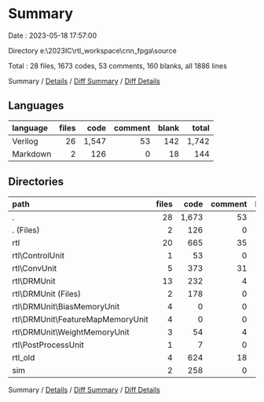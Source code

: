 # Summary

Date : 2023-05-18 17:57:00

Directory e:\\2023IC\\rtl_workspace\\cnn_fpga\\source

Total : 28 files,  1673 codes, 53 comments, 160 blanks, all 1886 lines

Summary / [Details](details.md) / [Diff Summary](diff.md) / [Diff Details](diff-details.md)

## Languages
| language | files | code | comment | blank | total |
| :--- | ---: | ---: | ---: | ---: | ---: |
| Verilog | 26 | 1,547 | 53 | 142 | 1,742 |
| Markdown | 2 | 126 | 0 | 18 | 144 |

## Directories
| path | files | code | comment | blank | total |
| :--- | ---: | ---: | ---: | ---: | ---: |
| . | 28 | 1,673 | 53 | 160 | 1,886 |
| . (Files) | 2 | 126 | 0 | 18 | 144 |
| rtl | 20 | 665 | 35 | 89 | 789 |
| rtl\\ControlUnit | 1 | 53 | 0 | 12 | 65 |
| rtl\\ConvUnit | 5 | 373 | 31 | 49 | 453 |
| rtl\\DRMUnit | 13 | 232 | 4 | 25 | 261 |
| rtl\\DRMUnit (Files) | 2 | 178 | 0 | 7 | 185 |
| rtl\\DRMUnit\\BiasMemoryUnit | 4 | 0 | 0 | 4 | 4 |
| rtl\\DRMUnit\\FeatureMapMemoryUnit | 4 | 0 | 0 | 4 | 4 |
| rtl\\DRMUnit\\WeightMemoryUnit | 3 | 54 | 4 | 10 | 68 |
| rtl\\PostProcessUnit | 1 | 7 | 0 | 3 | 10 |
| rtl_old | 4 | 624 | 18 | 23 | 665 |
| sim | 2 | 258 | 0 | 30 | 288 |

Summary / [Details](details.md) / [Diff Summary](diff.md) / [Diff Details](diff-details.md)